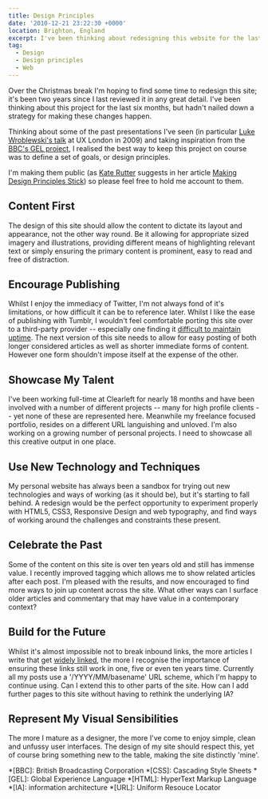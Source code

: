 ```yaml
---
title: Design Principles
date: '2010-12-21 23:22:30 +0000'
location: Brighton, England
excerpt: I've been thinking about redesigning this website for the last six months, but haven't been able to find a strategy for making these changes happen. To keep this project on course, I've defined a set of design principles.
tag:
  - Design
  - Design principles
  - Web
---
```

Over the Christmas break I'm hoping to find some time to redesign this site; it's been two years since I last reviewed it in any great detail. I've been thinking about this project for the last six months, but hadn't nailed down a strategy for making these changes happen.

Thinking about some of the past presentations I've seen (in particular [Luke Wroblewski's talk][1] at UX London in 2009) and taking inspiration from the [BBC's GEL project][2], I realised the best way to keep this project on course was to define a set of goals, or design principles.

I'm making them public (as [Kate Rutter][3] suggests in her article [Making Design Principles Stick][4]) so please feel free to hold me account to them.

## Content First
The design of this site should allow the content to dictate its layout and appearance, not the other way round. Be it allowing for appropriate sized imagery and illustrations, providing different means of highlighting relevant text or simply ensuring the primary content is prominent, easy to read and free of distraction.

## Encourage Publishing
Whilst I enjoy the immediacy of Twitter, I'm not always fond of it's limitations, or how difficult it can be to reference later. Whilst I like the ease of publishing with Tumblr, I wouldn't feel comfortable porting this site over to a third-party provider -- especially one finding it [difficult to maintain uptime][5]. The next version of this site needs to allow for easy posting of both longer considered articles as well as shorter immediate forms of content. However one form shouldn't impose itself at the expense of the other.

## Showcase My Talent
I've been working full-time at Clearleft for nearly 18 months and have been involved with a number of different projects -- many for high profile clients -- yet none of these are represented here. Meanwhile my freelance focused portfolio, resides on a different URL languishing and unloved. I'm also working on a growing number of personal projects. I need to showcase all this creative output in one place.

## Use New Technology and Techniques
My personal website has always been a sandbox for trying out new technologies and ways of working (as it should be), but it's starting to fall behind. A redesign would be the perfect opportunity to experiment properly with HTML5, CSS3, Responsive Design and web typography, and find ways of working around the challenges and constraints these present.

## Celebrate the Past
Some of the content on this site is over ten years old and still has immense value. I recently improved tagging which allows me to show related articles after each post. I'm pleased with the results, and now encouraged to find more ways to join up content across the site. What other ways can I surface older articles and commentary that may have value in a contemporary context?

## Build for the Future
Whilst it's almost impossible not to break inbound links, the more articles I write that get [widely linked][6], the more I recognise the importance of ensuring these links still work in one, five or even ten years time. Currently all my posts use a '/YYYY/MM/basename' URL scheme, which I'm happy to continue using. Can I extend this to other parts of the site. How can I add further pages to this site without having to rethink the underlying IA?

## Represent My Visual Sensibilities
The more I mature as a designer, the more I've come to enjoy simple, clean and unfussy user interfaces. The design of my site should respect this, yet of course bring something new to the table, making the site distinctly 'mine'.

[1]: http://www.lukew.com/ff/entry.asp?779
[2]: http://www.bbc.co.uk/gel/philosophy/design-philosophy
[3]: http://www.adaptivepath.com/aboutus/kate.php
[4]: http://www.adaptivepath.com/ideas/essays/archives/001123.php
[5]: http://staff.tumblr.com/post/2127872280/downtime
[6]: /2010/12/styleguides_for_the_web

*[BBC]: British Broadcasting Corporation
*[CSS]: Cascading Style Sheets
*[GEL]: Global Experience Language
*[HTML]: HyperText Markup Language
*[IA]: information architecture
*[URL]: Uniform Resouce Locator
